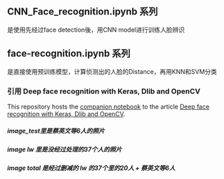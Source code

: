 ## CNN_Face_recognition.ipynb 系列
是使用先经过face detection後，用CNN model进行训练人脸辨识

## face-recognition.ipynb 系列
是直接使用预训练模型，计算侦测出的人脸的Distance，再用KNN和SVM分类


### 引用 Deep face recognition with Keras, Dlib and OpenCV

This repository hosts the [companion notebook](http://nbviewer.jupyter.org/github/krasserm/face-recognition/blob/master/face-recognition.ipynb?flush_cache=true) to the article [Deep face recognition with Keras, Dlib and OpenCV](https://krasserm.github.io/2018/02/07/deep-face-recognition/).


##### image_test里是蔡英文等6人的照片
##### image lw 里是没经过处理的37个人的照片
##### image total 是经过删减的 lw 的37个里的20人 + 蔡英文等6人
